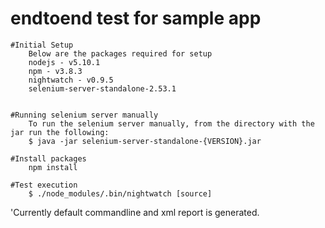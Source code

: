 # endtoend test for sample app


	#Initial Setup
		Below are the packages required for setup
		nodejs - v5.10.1
		npm - v3.8.3
		nightwatch - v0.9.5	
		selenium-server-standalone-2.53.1


	#Running selenium server manually
		To run the selenium server manually, from the directory with the jar run the following:
		$ java -jar selenium-server-standalone-{VERSION}.jar

	#Install packages
		npm install

	#Test execution
		$ ./node_modules/.bin/nightwatch [source] 	
		
'Currently default commandline and xml report is generated.